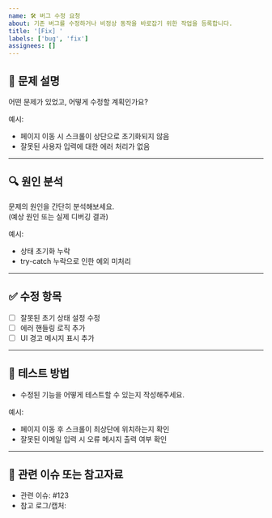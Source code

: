 ```yaml
---
name: 🛠️ 버그 수정 요청
about: 기존 버그를 수정하거나 비정상 동작을 바로잡기 위한 작업을 등록합니다.
title: '[Fix] '
labels: ['bug', 'fix']
assignees: []
---
```


## 🐛 문제 설명

어떤 문제가 있었고, 어떻게 수정할 계획인가요?

예시:

- 페이지 이동 시 스크롤이 상단으로 초기화되지 않음
- 잘못된 사용자 입력에 대한 에러 처리가 없음

---

## 🔍 원인 분석

문제의 원인을 간단히 분석해보세요.  
(예상 원인 또는 실제 디버깅 결과)

예시:

- 상태 초기화 누락
- try-catch 누락으로 인한 예외 미처리

---

## ✅ 수정 항목

- [ ] 잘못된 초기 상태 설정 수정
- [ ] 에러 핸들링 로직 추가
- [ ] UI 경고 메시지 표시 추가

---

## 🧪 테스트 방법

- 수정된 기능을 어떻게 테스트할 수 있는지 작성해주세요.

예시:

- 페이지 이동 후 스크롤이 최상단에 위치하는지 확인
- 잘못된 이메일 입력 시 오류 메시지 출력 여부 확인

---

## 📎 관련 이슈 또는 참고자료

- 관련 이슈: #123
- 참고 로그/캡처:
